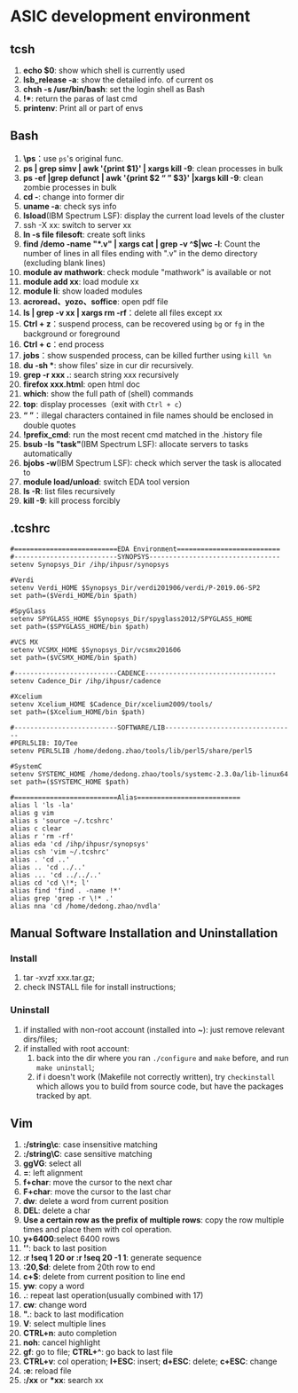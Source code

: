 # ASIC development environment

## tcsh
1. **echo $0**: show which shell is currently used
2. **lsb_release -a**: show the detailed info. of current os
3. **chsh -s /usr/bin/bash**: set the login shell as Bash
4. **!\***: return the paras of last cmd
5. **printenv**: Print all or part of envs

## Bash
1. **\ps**：use `ps`'s original func.
2. **ps | grep simv | awk '{print $1}' | xargs kill -9**: clean processes in bulk
3. **ps -ef |grep defunct | awk '{print $2 “ ” $3}' |xargs kill -9**: clean zombie processes in bulk
4. **cd -**: change into former dir
5. **uname -a**: check sys info
6. **lsload**(IBM Spectrum LSF): display the current load levels of the cluster
7. ssh -X xx: switch to server xx
8. **ln -s file filesoft**: create soft links
9. **find /demo -name "*.v" | xargs cat | grep -v ^$|wc -l**: Count the number of lines in all files ending with ".v" in the demo directory (excluding blank lines)
10. **module av mathwork**: check module "mathwork" is available or not
11. **module add xx**: load module xx
12. **module li**: show loaded modules
13. **acroread、yozo、soffice**: open pdf file
14. **ls | grep -v xx | xargs rm -rf**：delete all files except xx
15. **Ctrl + z**：suspend process, can be recovered using `bg` or `fg` in the background or foreground
16. **Ctrl + c**：end process
17. **jobs**：show suspended process, can be killed further using `kill %n`
18. **du -sh \***: show files' size in cur dir recursively.
19. **grep -r xxx .**: search string xxx recursively
20. **firefox xxx.html**: open html doc
21. **which**: show the full path of (shell) commands
22. **top**: display processes（exit with `Ctrl + c`）
23. **“ ”**：illegal characters contained in file names should be enclosed in double quotes
24. **!prefix_cmd**: run the most recent cmd matched in the .history file
25. **bsub -Is "task"**(IBM Spectrum LSF): allocate servers to tasks automatically
26. **bjobs -w**(IBM Spectrum LSF): check which server the task is allocated to
27. **module load/unload**: switch EDA tool version
28. **ls -R**: list files recursively
29. **kill -9**: kill process forcibly

## .tcshrc
```
#==========================EDA Environment==========================
#--------------------------SYNOPSYS---------------------------------
setenv Synopsys_Dir /ihp/ihpusr/synopsys

#Verdi
setenv Verdi_HOME $Synopsys_Dir/verdi201906/verdi/P-2019.06-SP2
set path=($Verdi_HOME/bin $path) 

#SpyGlass
setenv SPYGLASS_HOME $Synopsys_Dir/spyglass2012/SPYGLASS_HOME
set path=($SPYGLASS_HOME/bin $path) 

#VCS MX
setenv VCSMX_HOME $Synopsys_Dir/vcsmx201606
set path=($VCSMX_HOME/bin $path)

#--------------------------CADENCE---------------------------------
setenv Cadence_Dir /ihp/ihpusr/cadence

#Xcelium
setenv Xcelium_HOME $Cadence_Dir/xcelium2009/tools/
set path=($Xcelium_HOME/bin $path)

#--------------------------SOFTWARE/LIB--------------------------------- 
#PERL5LIB: IO/Tee
setenv PERL5LIB /home/dedong.zhao/tools/lib/perl5/share/perl5
 
#SystemC
setenv SYSTEMC_HOME /home/dedong.zhao/tools/systemc-2.3.0a/lib-linux64
set path=($SYSTEMC_HOME $path)
 
#==========================Alias==========================
alias l 'ls -la'
alias g vim
alias s 'source ~/.tcshrc'
alias c clear
alias r 'rm -rf'
alias eda 'cd /ihp/ihpusr/synopsys'
alias csh 'vim ~/.tcshrc'
alias . 'cd ..'
alias .. 'cd ../..'
alias ... 'cd ../../..'
alias cd 'cd \!*; l'
alias find 'find . -name !*'
alias grep 'grep -r \!* .'
alias nna 'cd /home/dedong.zhao/nvdla'
```
## Manual Software Installation and Uninstallation
### Install
1. tar -xvzf xxx.tar.gz;
2. check INSTALL file for install instructions;
### Uninstall
1. if installed with non-root account (installed into ~): just remove relevant dirs/files;
2. if installed with root account:
   1. back into the dir where you ran ```./configure``` and ```make``` before, and run ```make uninstall```;
   2. if i doesn't work (Makefile not correctly written), try ```checkinstall``` which allows you
       to build from source code, but have the packages tracked by apt.                                                 

## Vim
1. **:/string\c**: case insensitive matching
2. **:/string\C**: case sensitive matching
3. **ggVG**: select all
4. **=**: left alignment
5. **f+char**: move the cursor to the next char
6. **F+char**: move the cursor to the last char
7. **dw**: delete a word from current position
8. **DEL**: delete a char
9. **Use a certain row as the prefix of multiple rows**: copy the row multiple times and place them with col operation. 
10. **y+6400**:select 6400 rows
11. **''**: back to last position
12. **:r !seq 1 20 or :r !seq 20 -1 1**: generate sequence
13. **:20,$d**: delete from 20th row to end
14. **c+$**: delete from current position to line end
15. **yw**: copy a word
16. **.**: repeat last operation(usually combined with 17)
17. **cw**: change word
18. **".**: back to last modification
19. **V**: select multiple lines
20. **CTRL+n**: auto completion
21. **noh**: cancel highlight
22. **gf**: go to file; **CTRL+^**: go back to last file
23. **CTRL+v**: col operation; **I+ESC**: insert; **d+ESC**: delete; **c+ESC**: change
24. **:e**: reload file
25. **:/xx** or **\*xx**: search xx 
    
